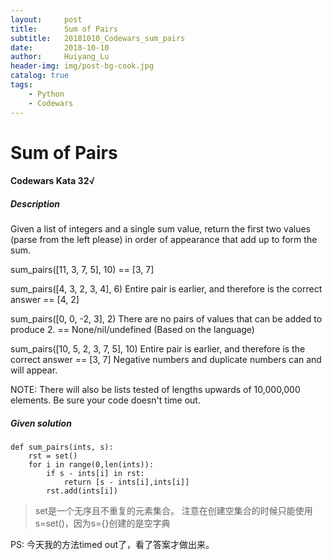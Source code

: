 ```yaml
---
layout:     post
title:      Sum of Pairs
subtitle:   20181010_Codewars_sum_pairs
date:       2018-10-10
author:     Huiyang_Lu
header-img: img/post-bg-cook.jpg
catalog: true
tags:
    - Python
    - Codewars
---
```

# Sum of Pairs
#### Codewars Kata 32√
##### Description
Given a list of integers and a single sum value, return the first two values (parse from the left please) in order of appearance that add up to form the sum.

sum_pairs([11, 3, 7, 5],   10)
== [3, 7]

sum_pairs([4, 3, 2, 3, 4],    6)
Entire pair is earlier, and therefore is the correct answer
== [4, 2]

sum_pairs([0, 0, -2, 3], 2)
There are no pairs of values that can be added to produce 2.
== None/nil/undefined (Based on the language)

sum_pairs([10, 5, 2, 3, 7, 5],   10)
Entire pair is earlier, and therefore is the correct answer
== [3, 7]
Negative numbers and duplicate numbers can and will appear.

NOTE: There will also be lists tested of lengths upwards of 10,000,000 elements. Be sure your code doesn't time out.

##### Given solution  
    def sum_pairs(ints, s):
        rst = set()
        for i in range(0,len(ints)):
            if s - ints[i] in rst:
                return [s - ints[i],ints[i]]
            rst.add(ints[i])
  
> set是一个无序且不重复的元素集合。
注意在创建空集合的时候只能使用s=set()，因为s={}创建的是空字典
  

PS: 今天我的方法timed out了，看了答案才做出来。
